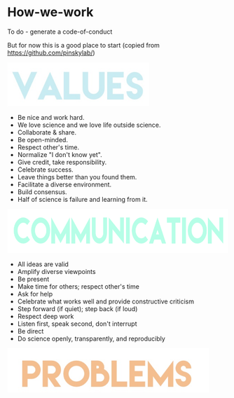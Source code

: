 # How-we-work

To do - generate a code-of-conduct

But for now this is a good place to start (copied from https://github.com/pinskylab/)

<img src="https://github.com/mstuart1/images/blob/master/IMG_0014.jpg" height="100" />  

- Be nice and work hard. 
- We love science and we love life outside science. 
- Collaborate & share.
- Be open-minded.
- Respect other's time. 
- Normalize "I don't know yet". 
- Give credit, take responsibility. 
- Celebrate success. 
- Leave things better than you found them. 
- Facilitate a diverse environment. 
- Build consensus. 
- Half of science is failure and learning from it. 

<img src="https://github.com/mstuart1/images/blob/master/Communication.png" height="100" />

- All ideas are valid
- Amplify diverse viewpoints
- Be present
- Make time for others; respect other's time
- Ask for help
- Celebrate what works well and provide constructive criticism
- Step forward (if quiet); step back (if loud)
- Respect deep work
- Listen first, speak second, don't interrupt
- Be direct
- Do science openly, transparently, and reproducibly

<img src="https://github.com/mstuart1/images/blob/master/IMG_0017.jpeg" height="100" /> 

